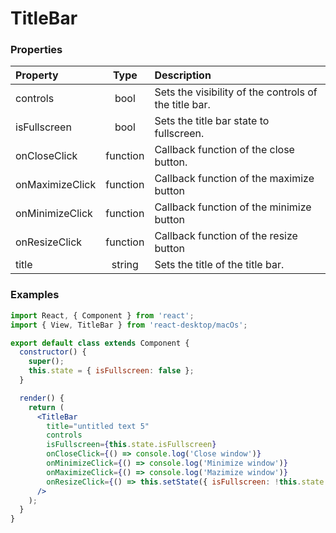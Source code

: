 # TitleBar

### Properties

Property            | Type         | Description
:------------------ | :-----------:| :----------
controls            | bool         | Sets the visibility of the controls of the title bar.
isFullscreen        | bool         | Sets the title bar state to fullscreen.
onCloseClick        | function     | Callback function of the close button.
onMaximizeClick     | function     | Callback function of the maximize button
onMinimizeClick     | function     | Callback function of the minimize button
onResizeClick       | function     | Callback function of the resize button
title               | string       | Sets the title of the title bar.

### Examples

```jsx
import React, { Component } from 'react';
import { View, TitleBar } from 'react-desktop/macOs';

export default class extends Component {
  constructor() {
    super();
    this.state = { isFullscreen: false };
  }

  render() {
    return (
      <TitleBar
        title="untitled text 5"
        controls
        isFullscreen={this.state.isFullscreen}
        onCloseClick={() => console.log('Close window')}
        onMinimizeClick={() => console.log('Minimize window')}
        onMaximizeClick={() => console.log('Mazimize window')}
        onResizeClick={() => this.setState({ isFullscreen: !this.state.isFullscreen })}
      />
    );
  }
}
```
